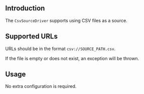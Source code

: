 Introduction
------------
The `CsvSourceDriver` supports using CSV files as a source.

Supported URLs
--------------
URLs should be in the format `csv://SOURCE_PATH.csv`.

If the file is empty or does not exist, an exception will be thrown.

Usage
-----
No extra configuration is required.
